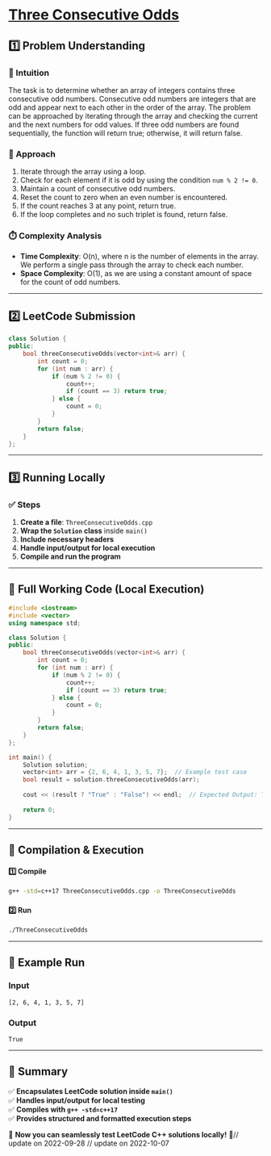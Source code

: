 # **[Three Consecutive Odds](https://leetcode.com/problems/three-consecutive-odds/description/)**  

## **1️⃣ Problem Understanding**  
### **📌 Intuition**  
The task is to determine whether an array of integers contains three consecutive odd numbers. Consecutive odd numbers are integers that are odd and appear next to each other in the order of the array. The problem can be approached by iterating through the array and checking the current and the next numbers for odd values. If three odd numbers are found sequentially, the function will return true; otherwise, it will return false.

### **🚀 Approach**  
1. Iterate through the array using a loop.
2. Check for each element if it is odd by using the condition `num % 2 != 0`.
3. Maintain a count of consecutive odd numbers.
4. Reset the count to zero when an even number is encountered.
5. If the count reaches 3 at any point, return true.
6. If the loop completes and no such triplet is found, return false.

### **⏱️ Complexity Analysis**  
- **Time Complexity**: O(n), where n is the number of elements in the array. We perform a single pass through the array to check each number.
- **Space Complexity**: O(1), as we are using a constant amount of space for the count of odd numbers.

---  

## **2️⃣ LeetCode Submission**  
```cpp
class Solution {
public:
    bool threeConsecutiveOdds(vector<int>& arr) {
        int count = 0;
        for (int num : arr) {
            if (num % 2 != 0) {
                count++;
                if (count == 3) return true;
            } else {
                count = 0;
            }
        }
        return false;
    }
};
```  

---  

## **3️⃣ Running Locally**  
### **✅ Steps**  
1. **Create a file**: `ThreeConsecutiveOdds.cpp`  
2. **Wrap the `Solution` class** inside `main()`  
3. **Include necessary headers**  
4. **Handle input/output for local execution**  
5. **Compile and run the program**  

---  

## **📝 Full Working Code (Local Execution)**  
```cpp
#include <iostream>
#include <vector>
using namespace std;

class Solution {
public:
    bool threeConsecutiveOdds(vector<int>& arr) {
        int count = 0;
        for (int num : arr) {
            if (num % 2 != 0) {
                count++;
                if (count == 3) return true;
            } else {
                count = 0;
            }
        }
        return false;
    }
};

int main() {
    Solution solution;
    vector<int> arr = {2, 6, 4, 1, 3, 5, 7};  // Example test case
    bool result = solution.threeConsecutiveOdds(arr);
    
    cout << (result ? "True" : "False") << endl;  // Expected Output: True
    
    return 0;
}
```  

---  

## **🔧 Compilation & Execution**  
#### **1️⃣ Compile**  
```bash
g++ -std=c++17 ThreeConsecutiveOdds.cpp -o ThreeConsecutiveOdds
```  

#### **2️⃣ Run**  
```bash
./ThreeConsecutiveOdds
```  

---  

## **🎯 Example Run**  
### **Input**  
```
[2, 6, 4, 1, 3, 5, 7]
```  
### **Output**  
```
True
```  

---  

## **📌 Summary**  
✅ **Encapsulates LeetCode solution inside `main()`**  
✅ **Handles input/output for local testing**  
✅ **Compiles with `g++ -std=c++17`**  
✅ **Provides structured and formatted execution steps**  

🚀 **Now you can seamlessly test LeetCode C++ solutions locally!** 🚀// update on 2022-09-28
// update on 2022-10-07
